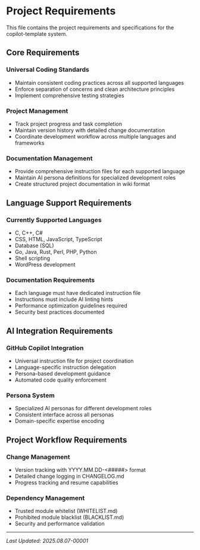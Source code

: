# Project Requirements

This file contains the project requirements and specifications for the copilot-template system.

## Core Requirements

### Universal Coding Standards
- Maintain consistent coding practices across all supported languages
- Enforce separation of concerns and clean architecture principles
- Implement comprehensive testing strategies

### Project Management
- Track project progress and task completion
- Maintain version history with detailed change documentation
- Coordinate development workflow across multiple languages and frameworks

### Documentation Management
- Provide comprehensive instruction files for each supported language
- Maintain AI persona definitions for specialized development roles
- Create structured project documentation in wiki format

## Language Support Requirements

### Currently Supported Languages
- C, C++, C#
- CSS, HTML, JavaScript, TypeScript
- Database (SQL)
- Go, Java, Rust, Perl, PHP, Python
- Shell scripting
- WordPress development

### Documentation Requirements
- Each language must have dedicated instruction file
- Instructions must include AI linting hints
- Performance optimization guidelines required
- Security best practices documented

## AI Integration Requirements

### GitHub Copilot Integration
- Universal instruction file for project coordination
- Language-specific instruction delegation
- Persona-based development guidance
- Automated code quality enforcement

### Persona System
- Specialized AI personas for different development roles
- Consistent interface across all personas
- Domain-specific expertise encoding

## Project Workflow Requirements

### Change Management
- Version tracking with YYYY.MM.DD-<#####> format
- Detailed change logging in CHANGELOG.md
- Progress tracking and resume capabilities

### Dependency Management
- Trusted module whitelist (WHITELIST.md)
- Prohibited module blacklist (BLACKLIST.md)
- Security and performance validation

---

*Last Updated: 2025.08.07-00001*
